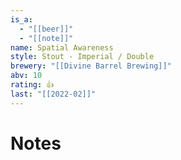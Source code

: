 ```yaml
---
is_a:
  - "[[beer]]"
  - "[[note]]"
name: Spatial Awareness
style: Stout - Imperial / Double
brewery: "[[Divine Barrel Brewing]]"
abv: 10
rating: 👍
last: "[[2022-02]]"
---
```

# Notes

